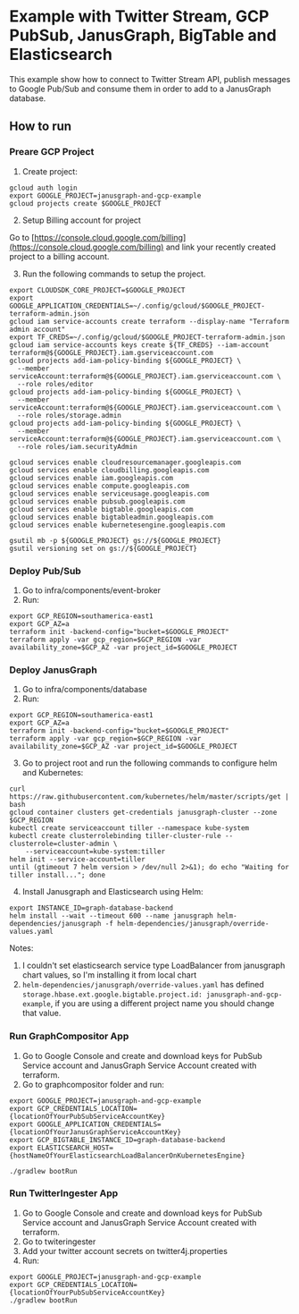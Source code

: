 
# Example with Twitter Stream, GCP PubSub, JanusGraph, BigTable and Elasticsearch

This example show how to connect to Twitter Stream API, publish messages to Google Pub/Sub and consume them in order to add to a JanusGraph database.

## How to run

### Preare GCP Project

1. Create project:
```
gcloud auth login
export GOOGLE_PROJECT=janusgraph-and-gcp-example
gcloud projects create $GOOGLE_PROJECT
```
2. Setup Billing account for project

Go to [https://console.cloud.google.com/billing](https://console.cloud.google.com/billing) and link your recently created project to a billing account.

3. Run the following commands to setup the project.
```
export CLOUDSDK_CORE_PROJECT=$GOOGLE_PROJECT
export GOOGLE_APPLICATION_CREDENTIALS=~/.config/gcloud/$GOOGLE_PROJECT-terraform-admin.json
gcloud iam service-accounts create terraform --display-name "Terraform admin account"
export TF_CREDS=~/.config/gcloud/$GOOGLE_PROJECT-terraform-admin.json
gcloud iam service-accounts keys create ${TF_CREDS} --iam-account terraform@${GOOGLE_PROJECT}.iam.gserviceaccount.com
gcloud projects add-iam-policy-binding ${GOOGLE_PROJECT} \
  --member serviceAccount:terraform@${GOOGLE_PROJECT}.iam.gserviceaccount.com \
  --role roles/editor
gcloud projects add-iam-policy-binding ${GOOGLE_PROJECT} \
  --member serviceAccount:terraform@${GOOGLE_PROJECT}.iam.gserviceaccount.com \
  --role roles/storage.admin
gcloud projects add-iam-policy-binding ${GOOGLE_PROJECT} \
  --member serviceAccount:terraform@${GOOGLE_PROJECT}.iam.gserviceaccount.com \
  --role roles/iam.securityAdmin

gcloud services enable cloudresourcemanager.googleapis.com
gcloud services enable cloudbilling.googleapis.com
gcloud services enable iam.googleapis.com
gcloud services enable compute.googleapis.com
gcloud services enable serviceusage.googleapis.com
gcloud services enable pubsub.googleapis.com
gcloud services enable bigtable.googleapis.com
gcloud services enable bigtableadmin.googleapis.com
gcloud services enable kubernetesengine.googleapis.com

gsutil mb -p ${GOOGLE_PROJECT} gs://${GOOGLE_PROJECT}
gsutil versioning set on gs://${GOOGLE_PROJECT}
```

### Deploy Pub/Sub

1. Go to infra/components/event-broker
2. Run:

```
export GCP_REGION=southamerica-east1
export GCP_AZ=a
terraform init -backend-config="bucket=$GOOGLE_PROJECT"
terraform apply -var gcp_region=$GCP_REGION -var availability_zone=$GCP_AZ -var project_id=$GOOGLE_PROJECT
```
### Deploy JanusGraph

1. Go to infra/components/database
2. Run:

```
export GCP_REGION=southamerica-east1
export GCP_AZ=a
terraform init -backend-config="bucket=$GOOGLE_PROJECT"
terraform apply -var gcp_region=$GCP_REGION -var availability_zone=$GCP_AZ -var project_id=$GOOGLE_PROJECT
```
3. Go to project root and run the following commands to configure helm and Kubernetes:

```
curl https://raw.githubusercontent.com/kubernetes/helm/master/scripts/get | bash
gcloud container clusters get-credentials janusgraph-cluster --zone $GCP_REGION
kubectl create serviceaccount tiller --namespace kube-system
kubectl create clusterrolebinding tiller-cluster-rule --clusterrole=cluster-admin \
    --serviceaccount=kube-system:tiller
helm init --service-account=tiller
until (gtimeout 7 helm version > /dev/null 2>&1); do echo "Waiting for tiller install..."; done
```
4. Install Janusgraph and Elasticsearch using Helm:
```
export INSTANCE_ID=graph-database-backend
helm install --wait --timeout 600 --name janusgraph helm-dependencies/janusgraph -f helm-dependencies/janusgraph/override-values.yaml
```

Notes: 
1. I couldn't set elasticsearch service type LoadBalancer from janusgraph chart values, so I'm installing it from local chart
2. `helm-dependencies/janusgraph/override-values.yaml` has defined `storage.hbase.ext.google.bigtable.project.id: janusgraph-and-gcp-example`, if you are using a different project name you should change that value.


### Run GraphCompositor App

1. Go to Google Console and create and download keys for PubSub Service account and JanusGraph Service Account created with terraform.
2. Go to graphcompositor folder and run:
```
export GOOGLE_PROJECT=janusgraph-and-gcp-example
export GCP_CREDENTIALS_LOCATION={locationOfYourPubSubServiceAccountKey}
export GOOGLE_APPLICATION_CREDENTIALS={locationOfYourJanusGraphServiceAccountKey}
export GCP_BIGTABLE_INSTANCE_ID=graph-database-backend
export ELASTICSEARCH_HOST={hostNameOfYourElasticsearchLoadBalancerOnKubernetesEngine}

./gradlew bootRun
```

### Run TwitterIngester App
1. Go to Google Console and create and download keys for PubSub Service account and JanusGraph Service Account created with terraform.
2. Go to twiteringester
3. Add your twitter account secrets on twitter4j.properties
4. Run:
```
export GOOGLE_PROJECT=janusgraph-and-gcp-example
export GCP_CREDENTIALS_LOCATION={locationOfYourPubSubServiceAccountKey}
./gradlew bootRun
```